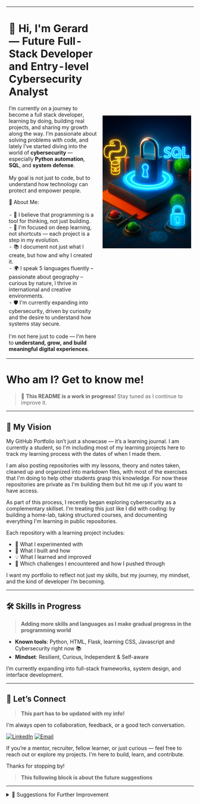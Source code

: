 <table>
  <tr>
    <td align="left" width="50%">
      <h1>👋 Hi, I'm Gerard — Future Full-Stack Developer and Entry-level Cybersecurity Analyst</h1>
      <p>
        I’m currently on a journey to become a full stack developer, learning by doing, building real projects,
        and sharing my growth along the way. I’m passionate about solving problems with code, and lately I’ve
        started diving into the world of <strong>cybersecurity</strong> — especially <strong>Python automation</strong>, <strong>SQL</strong>, and <strong>system defense</strong>.<br><br>
        My goal is not just to code, but to understand how technology can protect and empower people.
      </p>
      <p>
        🧠 About Me:<br><br>
        - 🧩 I believe that programming is a tool for thinking, not just building.<br>
        - 🎯 I'm focused on deep learning, not shortcuts — each project is a step in my evolution.<br>
        - 📚 I document not just what I create, but how and why I created it.<br>
        - 🌍 I speak 5 languages fluently – passionate about geography – curious by nature, I thrive in international and creative environments.<br>
        - 🛡️ I'm currently expanding into cybersecurity, driven by curiosity and the desire to understand how systems stay secure.<br><br>
        I'm not here just to code — I'm here to <strong>understand, grow, and build meaningful digital experiences</strong>.
      </p>
    </td>
    <td align="right" width="50%">
      <img src="./assets/neon_cyber.png" alt="Cybersecurity banner" width="800px">
    </td>
  </tr>
</table>


# Who am I? Get to know me!

> 🚧 **This README is a work in progress!** Stay tuned as I continue to improve it.

---

## 🚀 My Vision

My GitHub Portfolio isn’t just a showcase — it’s a learning journal. I am currently a student, so I'm including most of my learning projects here to track my learning process with the dates of when I made them.

I am also posting repositories with my lessons, theory and notes taken, cleaned up and organized into markdown files, with most of the exercises that I'm doing to help other students grasp this knowledge. For now these repositories are private as I'm building them but hit me up if you want to have access.

As part of this process, I recently began exploring cybersecurity as a complementary skillset. I'm treating this just like I did with coding: by building a home-lab, taking structured courses, and documenting everything I'm learning in public repositories.

Each repository with a learning project includes:
- 🧪 What I experimented with
- 🧱 What I built and how
- 💡 What I learned and improved
- 🔁 Which challenges I encountered and how I pushed through

I want my portfolio to reflect not just my skills, but my journey, my mindset, and the kind of developer I’m becoming.

---

## 🛠️ Skills in Progress
>  **Adding more skills and languages as I make gradual progress in the programming world**

- **Known tools**: Python, HTML, Flask, learning CSS, Javascript and Cybersecurity right now 📚 
- **Mindset**: Resilient, Curious, Independent & Self-aware

I’m currently expanding into full-stack frameworks, system design, and interface development.

---

## 🔗 Let’s Connect
>  **This part has to be updated with my info!**

I'm always open to collaboration, feedback, or a good tech conversation.

[![LinkedIn](https://img.shields.io/badge/LinkedIn-0077B5?style=for-the-badge&logo=linkedin&logoColor=white)](https://linkedin.com/in/yourlinkedin)
[![Email](https://img.shields.io/badge/Email-D14836?style=for-the-badge&logo=gmail&logoColor=white)](mailto:gerarddiazgibert@gmail.com)

If you’re a mentor, recruiter, fellow learner, or just curious — feel free to reach out or explore my projects. I'm here to build, learn, and contribute.

Thanks for stopping by!




>  **This following block is about the future suggestions**
---

<details>
<summary>📝 Suggestions for Further Improvement</summary>

> 🧪 *These are notes for myself to improve this README and portfolio over time. This section is private for now, but will help guide the evolution of this page.*

- **Fill in Real Links:**  
  Replace the placeholder links (LinkedIn, Portfolio, email, project URLs) with my actual URLs when I'm ready.

- **Project Details:**  
  Add one-sentence summaries for each project, focusing on what makes them interesting or what I learned.

- **Skill Level Indicators:**  
  Use emojis, badges, or plain text to indicate my current level of comfort or proficiency with each skill.

- **Visuals:**  
  Include a profile picture, banner, or project screenshots to make the page more visually engaging.

- **Keep It Updated:**  
  As I complete new projects or learn new technologies, update this README to reflect my growth.

- **Feature my best projects:**  
  Showcase the handful of projects that I am most proud of.
---

</details>
